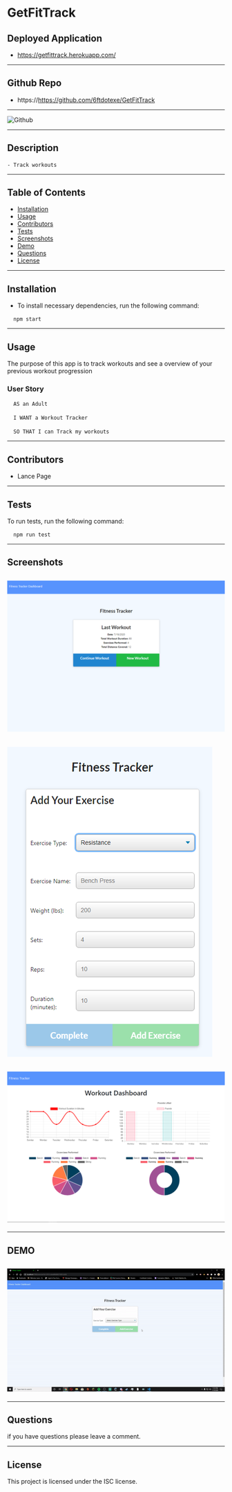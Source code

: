 
  # GetFitTrack
  
  ## Deployed Application
  
  * https://getfittrack.herokuapp.com/
  
---

  ## Github Repo
  
  * https://https://github.com/6ftdotexe/GetFitTrack
  
---
  
  ![Github](https://img.shields.io/github/last-commit/6ftdotexe/GetFitTrack)
  
  ---

  ## Description
    - Track workouts

---
  ## Table of Contents
   - [Installation](#installation)
   - [Usage](#usage)
   - [Contributors](#contributors)
   - [Tests](#tests)
   - [Screenshots](#screenshots)
   - [Demo](#demo)
   - [Questions](#questions)
   - [License](#license)

 ---

  ## Installation
 
  - To install necessary dependencies, run the following command:

```
  npm start
```

---

  ## Usage
 The purpose of this app is to track workouts and see a overview of your previous workout progression

  ### User Story

```
  AS an Adult

  I WANT a Workout Tracker

  SO THAT I can Track my workouts
```

---

  ## Contributors

  - Lance Page

 ---
 
  ## Tests

  To run tests, run the following command:

```
  npm run test
  ```
  ---
  
  ## Screenshots
  
  ## ![Home Page](./assets/home.PNG)
  
  ## ![New Workout Page](./assets/newworkout.PNG)
  
  ## ![Overview Page](./assets/Dashboard.PNG)
  
  ---
  
  ## DEMO
  
  ## ![Working App Demo](./assets/demo.gif)
    
  ---
  
  ## Questions
  
  if you have questions please leave a comment.
  
  ---
  
   ## License

  This project is licensed under the ISC license.


